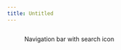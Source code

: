 ```yaml
---
title: Untitled
---
```


<figure><img src="../assets/Screenshot 2025-01-26 at 12.46.10 AM.png" alt=""><figcaption><p>Navigation bar with search icon</p></figcaption></figure>
